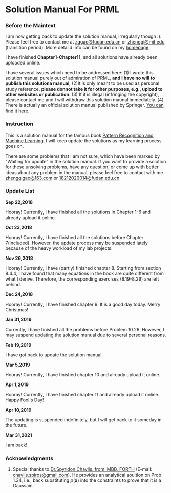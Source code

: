 #	Solution Manual For PRML

### Before the Maintext
I am now getting back to update the solution manual, irregularly though :). Please feel free to contact me at <zqgao@fudan.edu.cn> or <zhengqi@mit.edu> (transition period). More detaild info can be found on my [homepage](https://zhengqigao.github.io/).

I have finished **Chapter1-Chapter11**, and all solutions have already been uploaded online.

I have several issues which need to be addressed here:
(1) I wrote this solution manual purely out of admiration of PRML, **and I have no will to publish this solutiona manual**, (2)It is only meant to be used as personal study reference, **please donnot take it for other purposes, e.g., upload to other websites or publication**. (3) If it is illegal (infringing the copyright), please contact me and I will withdraw this solution maunal immediately. (4) There is actually an official solution manual published by Springer. [You can find it here](https://www.springer.com/gb/book/9780387310732).

### Instruction
This is a solution manual for the famous book [Pattern Recognition and Machine Learning](http://users.isr.ist.utl.pt/~wurmd/Livros/school/Bishop%20-%20Pattern%20Recognition%20And%20Machine%20Learning%20-%20Springer%20%202006.pdf). I will keep update the solutions as my learning process goes on.

There are some problems that I am not sure, which have been marked by "Waiting for update" in the solution manual. If you want to provide a solution for these unsolving problems, have any question, or come up with better ideas about any problem in the manual, please feel free to contact with me <zhengqigao@163.com> or <18212020014@fudan.edu.cn>

### Update List

**Sep 22,2018**

Hooray! Currently, I have finished all the solutions in Chapter 1-6 and already upload it online.

**Oct 23,2018**

Hooray! Currently, I have finished all the solutions before Chapter 7(included). However, the update process may be suspended lately because of the heavy workload of my lab projects.

**Nov 26,2018**

Hooray! Currently, I have (partly) finished chapter 8. Starting from section 8.4.4, I have found that many equations in the book are quite different from what I derive. Therefore, the corresponding exercises (8.19-8.29) are left behind. 

**Dec 24,2018**

Hooray! Currently, I have finished chapter 9. It is a good day today. Merry Christmas!

**Jan 31,2019**

Currently, I have finished all the problems before Problem 10.26. However, I may suspend updating the solution manual due to several personal reasons.

**Feb 19,2019**

I have got back to update the solution manual.

**Mar 5,2019**

Hooray! Currently, I have finished chapter 10 and already upload it online.

**Apr 1,2019**

Hooray! Currently, I have finished chapter 11 and already upload it online. Happy Fool's Day!

**Apr 10,2019**

The updating is suspended indefinitely, but I will get back to it someday in the future.

**Mar 31,2021**

I am back!

### Acknowledgments

1. Special thanks to [Dr.Spyridon Chavlis, from IMBB, FORTH](http://www.dendrites.gr) (E-mail: chavlis.spiros@gmail.com). He provides an analytical soultion on Prob 1.34, i.e., back substituting *p*(**x**) into the constraints to prove that it is a Gaussain. 
